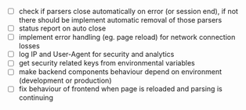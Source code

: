 - [ ] check if parsers close automatically on error (or session end), if not there should be implement automatic removal of those parsers
- [ ] status report on auto close
- [ ] implement error handling (eg. page reload) for network connection losses
- [ ] log IP and User-Agent for security and analytics
- [ ] get security related keys from environmental variables
- [ ] make backend components behaviour depend on environment (development or production)
- [ ] fix behaviour of frontend when page is reloaded and parsing is continuing 